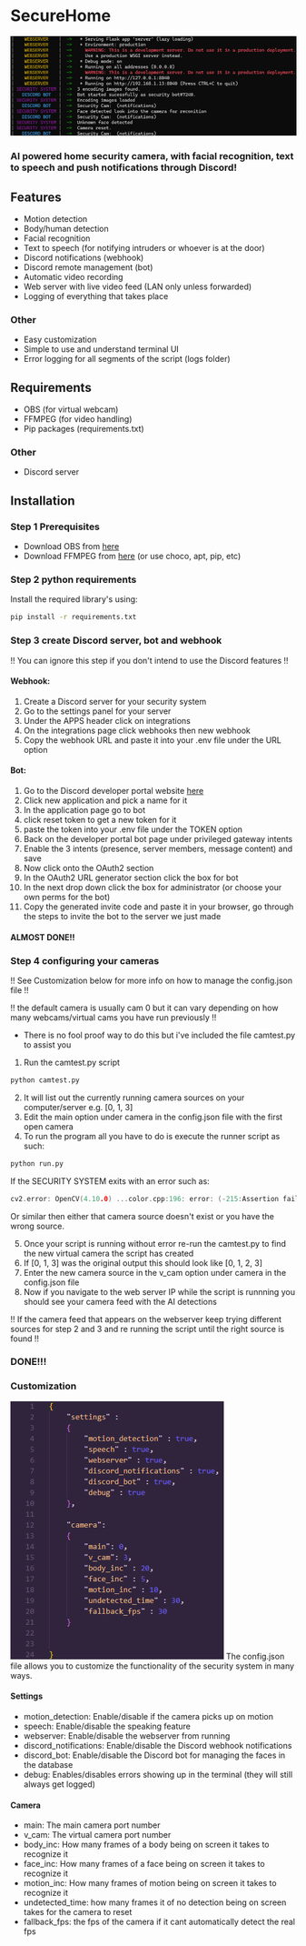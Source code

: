 # SecureHome
![terminal photo](https://github.com/omtoi101/SecureHome/blob/main/imgs_for_git/terminal.png)
### AI powered home security camera, with facial recognition, text to speech and push notifications through Discord!



## Features
* Motion detection
* Body/human detection
* Facial recognition
* Text to speech (for notifying intruders or whoever is at the door)
* Discord notifications (webhook)
* Discord remote management (bot)
* Automatic video recording
* Web server with live video feed (LAN only unless forwarded)
* Logging of everything that takes place
### Other
* Easy customization
* Simple to use and understand terminal UI
* Error logging for all segments of the script (logs folder)

## Requirements
* OBS (for virtual webcam)
* FFMPEG (for video handling)
* Pip packages (requirements.txt)
### Other
* Discord server

## Installation
### Step 1 Prerequisites
* Download OBS from [here](https://obsproject.com/)
* Download FFMPEG from [here](https://www.ffmpeg.org/download.html) (or use choco, apt, pip, etc)
### Step 2 python requirements
Install the required library's using:
```bash
pip install -r requirements.txt
```
### Step 3 create Discord server, bot and webhook
!! You can ignore this step if you don't intend to use the Discord features !!
#### Webhook:
1. Create a Discord server for your security system
2. Go to the settings panel for your server
3. Under the APPS header click on integrations
4. On the integrations page click webhooks then new webhook
5. Copy the webhook URL and paste it into your .env file under the URL option
#### Bot:
1. Go to the Discord developer portal website [here](https://discord.com/developers/applications)
2. Click new application and pick a name for it
3. In the application page go to bot
4. click reset token to get a new token for it
5. paste the token into your .env file under the TOKEN option
6. Back on the developer portal bot page under privileged gateway intents
7. Enable the 3 intents (presence, server members, message content) and save
6. Now click onto the OAuth2 section
7. In the OAuth2 URL generator section click the box for bot
8. In the next drop down click the box for administrator (or choose your own perms for the bot)
9. Copy the generated invite code and paste it in your browser, go through the steps to invite the bot to the server we just made
#### ALMOST DONE!!

### Step 4 configuring your cameras
!! See Customization below for more info on how to manage the config.json file !!

!! the default camera is usually cam 0 but it can vary depending on how many webcams/virtual cams you have run previously !!
* There is no fool proof way to do this but i've included the file camtest.py to assist you
1. Run the camtest.py script
```bash
python camtest.py
```
2. It will list out the currently running camera sources on your computer/server e.g. [0, 1, 3]
3. Edit the main option under camera in the config.json file with the first open camera
4. To run the program all you have to do is execute the runner script as such:
```bash
python run.py
```
If the SECURITY SYSTEM exits with an error such as:
```cpp
cv2.error: OpenCV(4.10.0) ...color.cpp:196: error: (-215:Assertion failed) !_src.empty() in function 'cv::cvtColor'
```

Or similar then either that camera source doesn't exist or you have the wrong source.

5. Once your script is running without error re-run the camtest.py to find the new virtual camera the script has created
6. If [0, 1, 3] was the original output this should look like [0, 1, 2, 3]
7. Enter the new camera source in the v_cam option under camera in the config.json file
8. Now if you navigate to the web server IP while the script is runnning you should see your camera feed with the AI detections

!! If the camera feed that appears on the webserver keep trying different sources for step 2 and 3 and re running the script until the right source is found !!
### DONE!!!


### Customization
![config photo](https://github.com/omtoi101/SecureHome/blob/main/imgs_for_git/config.png)
The config.json file allows you to customize the functionality of the security system in many ways.
#### Settings
* motion_detection: Enable/disable if the camera picks up on motion
* speech: Enable/disable the speaking feature
* webserver: Enable/disable the webserver from running
* discord_notifications: Enable/disable the Discord webhook notifications
* discord_bot: Enable/disable the Discord bot for managing the faces in the database
* debug: Enables/disables errors showing up in the terminal (they will still always get logged)
#### Camera
* main: The main camera port number
* v_cam: The virtual camera port number
* body_inc: How many frames of a body being on screen it takes to recognize it
* face_inc: How many frames of a face being on screen it takes to recognize it
* motion_inc: How many frames of motion being on screen it takes to recognize it
* undetected_time: how many frames it of no detection being on screen takes for the camera to reset
* fallback_fps: the fps of the camera if it cant automatically detect the real fps





